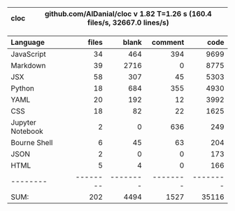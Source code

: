 cloc|github.com/AlDanial/cloc v 1.82  T=1.26 s (160.4 files/s, 32667.0 lines/s)
--- | ---

Language|files|blank|comment|code
:-------|-------:|-------:|-------:|-------:
JavaScript|34|464|394|9699
Markdown|39|2716|0|8775
JSX|58|307|45|5303
Python|18|684|355|4930
YAML|20|192|12|3992
CSS|18|82|22|1625
Jupyter Notebook|2|0|636|249
Bourne Shell|6|45|63|204
JSON|2|0|0|173
HTML|5|4|0|166
--------|--------|--------|--------|--------
SUM:|202|4494|1527|35116
